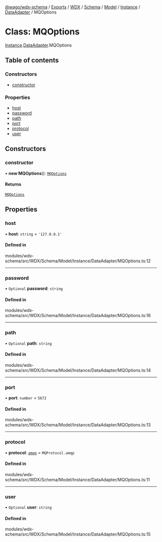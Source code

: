 [@wago/wdx-schema](../README.md) / [Exports](../modules.md) / [WDX](../modules/WDX.md) / [Schema](../modules/WDX.Schema.md) / [Model](../modules/WDX.Schema.Model.md) / [Instance](../modules/WDX.Schema.Model.Instance.md) / [DataAdapter](../modules/WDX.Schema.Model.Instance.DataAdapter.md) / MQOptions

# Class: MQOptions

[Instance](../modules/WDX.Schema.Model.Instance.md).[DataAdapter](../modules/WDX.Schema.Model.Instance.DataAdapter.md).MQOptions

## Table of contents

### Constructors

- [constructor](WDX.Schema.Model.Instance.DataAdapter.MQOptions.md#constructor)

### Properties

- [host](WDX.Schema.Model.Instance.DataAdapter.MQOptions.md#host)
- [password](WDX.Schema.Model.Instance.DataAdapter.MQOptions.md#password)
- [path](WDX.Schema.Model.Instance.DataAdapter.MQOptions.md#path)
- [port](WDX.Schema.Model.Instance.DataAdapter.MQOptions.md#port)
- [protocol](WDX.Schema.Model.Instance.DataAdapter.MQOptions.md#protocol)
- [user](WDX.Schema.Model.Instance.DataAdapter.MQOptions.md#user)

## Constructors

### constructor

• **new MQOptions**(): [`MQOptions`](WDX.Schema.Model.Instance.DataAdapter.MQOptions.md)

#### Returns

[`MQOptions`](WDX.Schema.Model.Instance.DataAdapter.MQOptions.md)

## Properties

### host

• **host**: `string` = `'127.0.0.1'`

#### Defined in

modules/wdx-schema/src/WDX/Schema/Model/Instance/DataAdapter/MQOptions.ts:12

___

### password

• `Optional` **password**: `string`

#### Defined in

modules/wdx-schema/src/WDX/Schema/Model/Instance/DataAdapter/MQOptions.ts:16

___

### path

• `Optional` **path**: `string`

#### Defined in

modules/wdx-schema/src/WDX/Schema/Model/Instance/DataAdapter/MQOptions.ts:14

___

### port

• **port**: `number` = `5672`

#### Defined in

modules/wdx-schema/src/WDX/Schema/Model/Instance/DataAdapter/MQOptions.ts:13

___

### protocol

• **protocol**: [`amqp`](../enums/WDX.Schema.Model.Instance.DataAdapter.MQProtocol.md#amqp) = `MQProtocol.amqp`

#### Defined in

modules/wdx-schema/src/WDX/Schema/Model/Instance/DataAdapter/MQOptions.ts:11

___

### user

• `Optional` **user**: `string`

#### Defined in

modules/wdx-schema/src/WDX/Schema/Model/Instance/DataAdapter/MQOptions.ts:15
